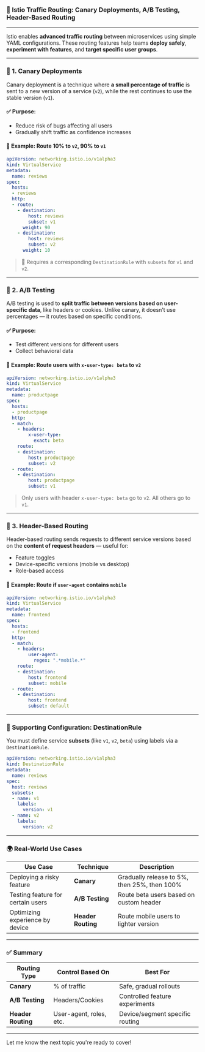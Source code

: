 ### 📌 Istio Traffic Routing: Canary Deployments, A/B Testing, Header-Based Routing

---

Istio enables **advanced traffic routing** between microservices using simple YAML configurations. These routing features help teams **deploy safely**, **experiment with features**, and **target specific user groups**.

---

### 🚦 1. **Canary Deployments**

Canary deployment is a technique where **a small percentage of traffic** is sent to a new version of a service (`v2`), while the rest continues to use the stable version (`v1`).

#### ✅ Purpose:
- Reduce risk of bugs affecting all users
- Gradually shift traffic as confidence increases

#### 🧪 Example: Route 10% to `v2`, 90% to `v1`
```yaml
apiVersion: networking.istio.io/v1alpha3
kind: VirtualService
metadata:
  name: reviews
spec:
  hosts:
  - reviews
  http:
  - route:
    - destination:
        host: reviews
        subset: v1
      weight: 90
    - destination:
        host: reviews
        subset: v2
      weight: 10
```

> 🔧 Requires a corresponding `DestinationRule` with `subsets` for `v1` and `v2`.

---

### 🧪 2. **A/B Testing**

A/B testing is used to **split traffic between versions based on user-specific data**, like headers or cookies. Unlike canary, it doesn’t use percentages — it routes based on specific conditions.

#### ✅ Purpose:
- Test different versions for different users
- Collect behavioral data

#### 🧪 Example: Route users with `x-user-type: beta` to `v2`
```yaml
apiVersion: networking.istio.io/v1alpha3
kind: VirtualService
metadata:
  name: productpage
spec:
  hosts:
  - productpage
  http:
  - match:
    - headers:
        x-user-type:
          exact: beta
    route:
    - destination:
        host: productpage
        subset: v2
  - route:
    - destination:
        host: productpage
        subset: v1
```

> Only users with header `x-user-type: beta` go to `v2`. All others go to `v1`.

---

### 🧭 3. **Header-Based Routing**

Header-based routing sends requests to different service versions based on the **content of request headers** — useful for:
- Feature toggles
- Device-specific versions (mobile vs desktop)
- Role-based access

#### 🧪 Example: Route if `user-agent` contains `mobile`
```yaml
apiVersion: networking.istio.io/v1alpha3
kind: VirtualService
metadata:
  name: frontend
spec:
  hosts:
  - frontend
  http:
  - match:
    - headers:
        user-agent:
          regex: ".*mobile.*"
    route:
    - destination:
        host: frontend
        subset: mobile
  - route:
    - destination:
        host: frontend
        subset: default
```

---

### 🧩 Supporting Configuration: DestinationRule

You must define service **subsets** (like `v1`, `v2`, `beta`) using labels via a `DestinationRule`.

```yaml
apiVersion: networking.istio.io/v1alpha3
kind: DestinationRule
metadata:
  name: reviews
spec:
  host: reviews
  subsets:
  - name: v1
    labels:
      version: v1
  - name: v2
    labels:
      version: v2
```

---

### 🌍 Real-World Use Cases

| Use Case | Technique | Description |
|----------|-----------|-------------|
| Deploying a risky feature | **Canary** | Gradually release to 5%, then 25%, then 100% |
| Testing feature for certain users | **A/B Testing** | Route beta users based on custom header |
| Optimizing experience by device | **Header Routing** | Route mobile users to lighter version |

---

### ✅ Summary

| Routing Type      | Control Based On         | Best For                        |
|-------------------|---------------------------|----------------------------------|
| **Canary**         | % of traffic               | Safe, gradual rollouts          |
| **A/B Testing**    | Headers/Cookies           | Controlled feature experiments  |
| **Header Routing** | User-agent, roles, etc.   | Device/segment specific routing |

---

Let me know the next topic you're ready to cover!